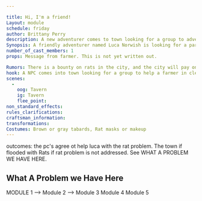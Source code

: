 ```yaml
---

title: Hi, I'm a friend!
Layout: module
schedule: friday
author: Brittany Perry
description: A new adventurer comes to town looking for a group to adventure with. It is his first market, and already has a task to do, but needs help.
Synopsis: A friendly adventurer named Luca Norwish is looking for a party to adventure with at the start of the market. He is new to Stonewood, and he and his wife have traveled there looking for their share of loot. He tells the PCs where they are staying and details about his previous life. He has with him a message from a farmer, looking for someone to help him clear out a rat pack that is terrorizing a farmer, eating his grain and killing his chickens and sometimes sheep.
number_of_cast_members: 1
props: Message from farmer. This is not yet written out. 

Rumors: There is a bounty on rats in the city, and the city will pay one silver for every rat tail harvested 
hook: A NPC comes into town looking for a group to help a farmer in clearing a rat infestation on his farm.
scenes: 
  - 
    oog: Tavern
    ig: Tavern
    flee_point: 
non_standard_effects: 
rules_clarifications: 
craftsman_information: 
transformations: 
Costumes: Brown or gray tabards, Rat masks or makeup
---
```



outcomes: 
  the pc's agree ot help luca with the rat problem. 
  The town if flooded with Rats if rat problem is not addressed. See WHAT A PROBLEM WE HAVE HERE. 

## What A Problem we Have Here


MODULE 1 --> Module 2 --> Module 3 
             Module 4
	     Module 5 
